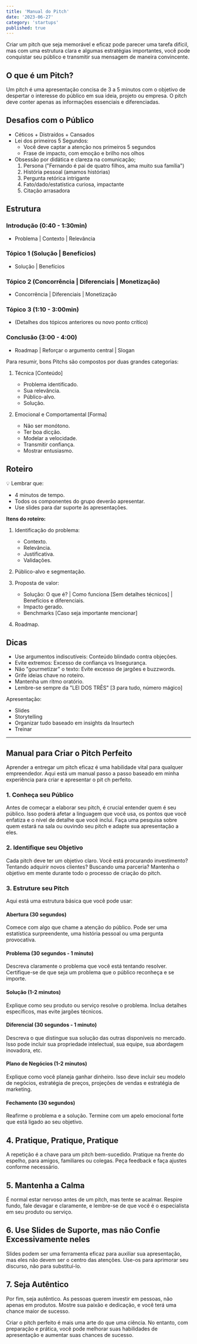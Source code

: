 ```yaml
---
title: 'Manual do Pitch'
date: '2023-06-27'
category: 'startups'
published: true
---
```


Criar um pitch que seja memorável e eficaz pode parecer uma tarefa difícil, mas com uma estrutura clara e algumas estratégias importantes, você pode conquistar seu público e transmitir sua mensagem de maneira convincente.

## O que é um Pitch?

Um pitch é uma apresentação concisa de 3 a 5 minutos com o objetivo de despertar o interesse do público em sua ideia, projeto ou empresa. O pitch deve conter apenas as informações essenciais e diferenciadas.

## Desafios com o Público

- Céticos + Distraídos + Cansados
- Lei dos primeiros 5 Segundos:
  - Você deve captar a atenção nos primeiros 5 segundos
  - Frase de impacto, com emoção e brilho nos olhos
- Obsessão por didática e clareza na comunicação;
  1. Persona ("Fernando é pai de quatro filhos, ama muito sua família")
  2. História pessoal (amamos histórias)
  3. Pergunta retórica intrigante
  4. Fato/dado/estatística curiosa, impactante
  5. Citação arrasadora

## Estrutura

### Introdução (0:40 - 1:30min)

- Problema | Contexto | Relevância

### Tópico 1 (Solução | Benefícios)

- Solução | Benefícios

### Tópico 2 (Concorrência | Diferenciais | Monetização)

- Concorrência | Diferenciais | Monetização

### Tópico 3 (1:10 - 3:00min)

- (Detalhes dos tópicos anteriores ou novo ponto crítico)

### Conclusão (3:00 - 4:00)

- Roadmap | Reforçar o argumento central | Slogan

Para resumir, bons Pitchs são compostos por duas grandes categorias:

1. Técnica [Conteúdo]

   - Problema identificado.
   - Sua relevância.
   - Público-alvo.
   - Solução.

2. Emocional e Comportamental [Forma]
   - Não ser monótono.
   - Ter boa dicção.
   - Modelar a velocidade.
   - Transmitir confiança.
   - Mostrar entusiasmo.

## Roteiro

💡 Lembrar que:

- 4 minutos de tempo.
- Todos os componentes do grupo deverão apresentar.
- Use slides para dar suporte às apresentações.

**Itens do roteiro:**

1. Identificação do problema:

   - Contexto.
   - Relevância.
   - Justificativa.
   - Validações.

2. Público-alvo e segmentação.

3. Proposta de valor:

   - Solução: O que é? | Como funciona [Sem detalhes técnicos] | Benefícios e diferenciais.
   - Impacto gerado.
   - Benchmarks [Caso seja importante mencionar]

4. Roadmap.

## Dicas

- Use argumentos indiscutíveis: Conteúdo blindado contra objeções.
- Evite extremos: Excesso de confiança vs Insegurança.
- Não "gourmetizar" o texto: Evite excesso de jargões e buzzwords.
- Grife ideias chave no roteiro.
- Mantenha um ritmo oratório.
- Lembre-se sempre da "LEI DOS TRÊS" [3 para tudo, número mágico]

Apresentação:

- Slides
- Storytelling
- Organizar tudo baseado em insights da Insurtech
- Treinar

---

## Manual para Criar o Pitch Perfeito

Aprender a entregar um pitch eficaz é uma habilidade vital para qualquer empreendedor. Aqui está um manual passo a passo baseado em minha experiência para criar e apresentar o pit ch perfeito.

### 1. Conheça seu Público

Antes de começar a elaborar seu pitch, é crucial entender quem é seu público. Isso poderá afetar a linguagem que você usa, os pontos que você enfatiza e o nível de detalhe que você inclui. Faça uma pesquisa sobre quem estará na sala ou ouvindo seu pitch e adapte sua apresentação a eles.

### 2. Identifique seu Objetivo

Cada pitch deve ter um objetivo claro. Você está procurando investimento? Tentando adquirir novos clientes? Buscando uma parceria? Mantenha o objetivo em mente durante todo o processo de criação do pitch.

### 3. Estruture seu Pitch

Aqui está uma estrutura básica que você pode usar:

#### Abertura (30 segundos)

Comece com algo que chame a atenção do público. Pode ser uma estatística surpreendente, uma história pessoal ou uma pergunta provocativa.

#### Problema (30 segundos - 1 minuto)

Descreva claramente o problema que você está tentando resolver. Certifique-se de que seja um problema que o público reconheça e se importe.

#### Solução (1-2 minutos)

Explique como seu produto ou serviço resolve o problema. Inclua detalhes específicos, mas evite jargões técnicos.

#### Diferencial (30 segundos - 1 minuto)

Descreva o que distingue sua solução das outras disponíveis no mercado. Isso pode incluir sua propriedade intelectual, sua equipe, sua abordagem inovadora, etc.

#### Plano de Negócios (1-2 minutos)

Explique como você planeja ganhar dinheiro. Isso deve incluir seu modelo de negócios, estratégia de preços, projeções de vendas e estratégia de marketing.

#### Fechamento (30 segundos)

Reafirme o problema e a solução. Termine com um apelo emocional forte que está ligado ao seu objetivo.

## 4. Pratique, Pratique, Pratique

A repetição é a chave para um pitch bem-sucedido. Pratique na frente do espelho, para amigos, familiares ou colegas. Peça feedback e faça ajustes conforme necessário.

## 5. Mantenha a Calma

É normal estar nervoso antes de um pitch, mas tente se acalmar. Respire fundo, fale devagar e claramente, e lembre-se de que você é o especialista em seu produto ou serviço.

## 6. Use Slides de Suporte, mas não Confie Excessivamente neles

Slides podem ser uma ferramenta eficaz para auxiliar sua apresentação, mas eles não devem ser o centro das atenções. Use-os para aprimorar seu discurso, não para substituí-lo.

## 7. Seja Autêntico

Por fim, seja autêntico. As pessoas querem investir em pessoas, não apenas em produtos. Mostre sua paixão e dedicação, e você terá uma chance maior de sucesso.

Criar o pitch perfeito é mais uma arte do que uma ciência. No entanto, com preparação e prática, você pode melhorar suas habilidades de apresentação e aumentar suas chances de sucesso.
